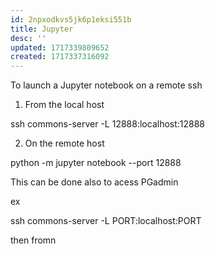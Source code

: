 ```yaml
---
id: 2npxodkvs5jk6p1eksi551b
title: Jupyter
desc: ''
updated: 1717339809652
created: 1717337316092
---
```


To launch a Jupyter notebook on a remote ssh

1. From the local host 

ssh commons-server -L 12888:localhost:12888

2. On the remote host

python -m jupyter notebook --port 12888

This can be done also to acess PGadmin 


ex


ssh commons-server -L PORT:localhost:PORT

then fromn 